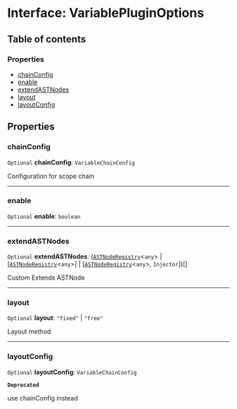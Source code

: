 # Interface: VariablePluginOptions

## Table of contents

### Properties

* [chainConfig](/auto-docs/editor/interfaces/VariablePluginOptions.md#chainconfig)
* [enable](/auto-docs/editor/interfaces/VariablePluginOptions.md#enable)
* [extendASTNodes](/auto-docs/editor/interfaces/VariablePluginOptions.md#extendastnodes)
* [layout](/auto-docs/editor/interfaces/VariablePluginOptions.md#layout)
* [layoutConfig](/auto-docs/editor/interfaces/VariablePluginOptions.md#layoutconfig)

## Properties

### chainConfig

`Optional` **chainConfig**: `VariableChainConfig`

Configuration for scope chain

***

### enable

`Optional` **enable**: `boolean`

***

### extendASTNodes

`Optional` **extendASTNodes**: ([`ASTNodeRegistry`](/auto-docs/editor/interfaces/ASTNodeRegistry.md)<`any`> | \[[`ASTNodeRegistry`](/auto-docs/editor/interfaces/ASTNodeRegistry.md)<`any`>] | \[[`ASTNodeRegistry`](/auto-docs/editor/interfaces/ASTNodeRegistry.md)<`any`>, `Injector`])\[]

Custom Extends ASTNode

***

### layout

`Optional` **layout**: `"fixed"` | `"free"`

Layout method

***

### layoutConfig

`Optional` **layoutConfig**: `VariableChainConfig`

**`Deprecated`**

use chainConfig instead
